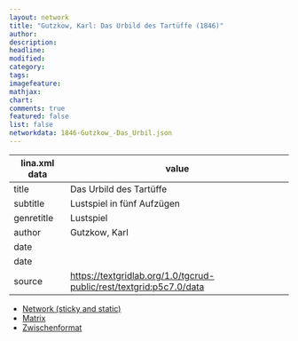 ```yaml
---
layout: network
title: "Gutzkow, Karl: Das Urbild des Tartüffe (1846)"
author:
description:
headline:
modified:
category:
tags:
imagefeature: 
mathjax: 
chart: 
comments: true
featured: false
list: false
networkdata: 1846-Gutzkow_-Das_Urbil.json
---
```

lina.xml data  | value
------------- | -------------
title|Das Urbild des Tartüffe
subtitle|Lustspiel in fünf Aufzügen
genretitle|Lustspiel
author|Gutzkow, Karl
date|
date|
source|https://textgridlab.org/1.0/tgcrud-public/rest/textgrid:p5c7.0/data


* [Network (sticky and static)](/network19)
* [Matrix](/matrix19)
* [Zwischenformat](/lina19 )

